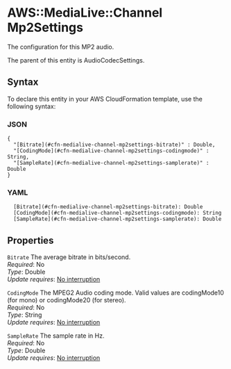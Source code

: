 # AWS::MediaLive::Channel Mp2Settings<a name="aws-properties-medialive-channel-mp2settings"></a>

The configuration for this MP2 audio\.

The parent of this entity is AudioCodecSettings\.

## Syntax<a name="aws-properties-medialive-channel-mp2settings-syntax"></a>

To declare this entity in your AWS CloudFormation template, use the following syntax:

### JSON<a name="aws-properties-medialive-channel-mp2settings-syntax.json"></a>

```
{
  "[Bitrate](#cfn-medialive-channel-mp2settings-bitrate)" : Double,
  "[CodingMode](#cfn-medialive-channel-mp2settings-codingmode)" : String,
  "[SampleRate](#cfn-medialive-channel-mp2settings-samplerate)" : Double
}
```

### YAML<a name="aws-properties-medialive-channel-mp2settings-syntax.yaml"></a>

```
  [Bitrate](#cfn-medialive-channel-mp2settings-bitrate): Double
  [CodingMode](#cfn-medialive-channel-mp2settings-codingmode): String
  [SampleRate](#cfn-medialive-channel-mp2settings-samplerate): Double
```

## Properties<a name="aws-properties-medialive-channel-mp2settings-properties"></a>

`Bitrate` <a name="cfn-medialive-channel-mp2settings-bitrate"></a>
The average bitrate in bits/second\.  
_Required_: No  
_Type_: Double  
_Update requires_: [No interruption](https://docs.aws.amazon.com/AWSCloudFormation/latest/UserGuide/using-cfn-updating-stacks-update-behaviors.html#update-no-interrupt)

`CodingMode` <a name="cfn-medialive-channel-mp2settings-codingmode"></a>
The MPEG2 Audio coding mode\. Valid values are codingMode10 \(for mono\) or codingMode20 \(for stereo\)\.  
_Required_: No  
_Type_: String  
_Update requires_: [No interruption](https://docs.aws.amazon.com/AWSCloudFormation/latest/UserGuide/using-cfn-updating-stacks-update-behaviors.html#update-no-interrupt)

`SampleRate` <a name="cfn-medialive-channel-mp2settings-samplerate"></a>
The sample rate in Hz\.  
_Required_: No  
_Type_: Double  
_Update requires_: [No interruption](https://docs.aws.amazon.com/AWSCloudFormation/latest/UserGuide/using-cfn-updating-stacks-update-behaviors.html#update-no-interrupt)
